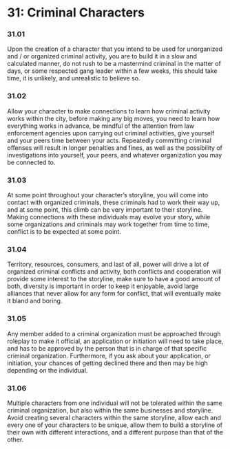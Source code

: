 # 31: Criminal Characters

### 31.01 <a href="#rcyqhdyidw9u" id="rcyqhdyidw9u"></a>

Upon the creation of a character that you intend to be used for unorganized and / or organized criminal activity, you are to build it in a slow and calculated manner, do not rush to be a mastermind criminal in the matter of days, or some respected gang leader within a few weeks, this should take time, it is unlikely, and unrealistic to believe so.

### 31.02 <a href="#id-8ic96pdrlz4g" id="id-8ic96pdrlz4g"></a>

Allow your character to make connections to learn how criminal activity works within the city, before making any big moves, you need to learn how everything works in advance, be mindful of the attention from law enforcement agencies upon carrying out criminal activities, give yourself and your peers time between your acts. Repeatedly committing criminal offenses will result in longer penalties and fines, as well as the possibility of investigations into yourself, your peers, and whatever organization you may be connected to.

### 31.03 <a href="#dhatm2exwdo5" id="dhatm2exwdo5"></a>

At some point throughout your character’s storyline, you will come into contact with organized criminals, these criminals had to work their way up, and at some point, this climb can be very important to their storyline. Making connections with these individuals may evolve your story, while some organizations and criminals may work together from time to time, conflict is to be expected at some point.

### 31.04 <a href="#id-7fh2twra1ys5" id="id-7fh2twra1ys5"></a>

Territory, resources, consumers, and last of all, power will drive a lot of organized criminal conflicts and activity, both conflicts and cooperation will provide some interest to the storyline, make sure to have a good amount of both, diversity is important in order to keep it enjoyable, avoid large alliances that never allow for any form for conflict, that will eventually make it bland and boring.

### 31.05 <a href="#oxx758akdle8" id="oxx758akdle8"></a>

Any member added to a criminal organization must be approached through roleplay to make it official, an application or initiation will need to take place, and has to be approved by the person that is in charge of that specific criminal organization. Furthermore, if you ask about your application, or initiation, your chances of getting declined there and then may be high depending on the individual.

### 31.06 <a href="#mx6ywm3zpua9" id="mx6ywm3zpua9"></a>

Multiple characters from one individual will not be tolerated within the same criminal organization, but also within the same businesses and storyline. Avoid creating several characters within the same storyline, allow each and every one of your characters to be unique, allow them to build a storyline of their own with different interactions, and a different purpose than that of the other.
